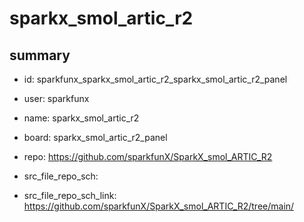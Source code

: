 # sparkx_smol_artic_r2
 
## summary 
* id: sparkfunx_sparkx_smol_artic_r2_sparkx_smol_artic_r2_panel
* user: sparkfunx
* name: sparkx_smol_artic_r2
* board: sparkx_smol_artic_r2_panel
* repo: https://github.com/sparkfunX/SparkX_smol_ARTIC_R2



* src_file_repo_sch: 
* src_file_repo_sch_link: https://github.com/sparkfunX/SparkX_smol_ARTIC_R2/tree/main/






